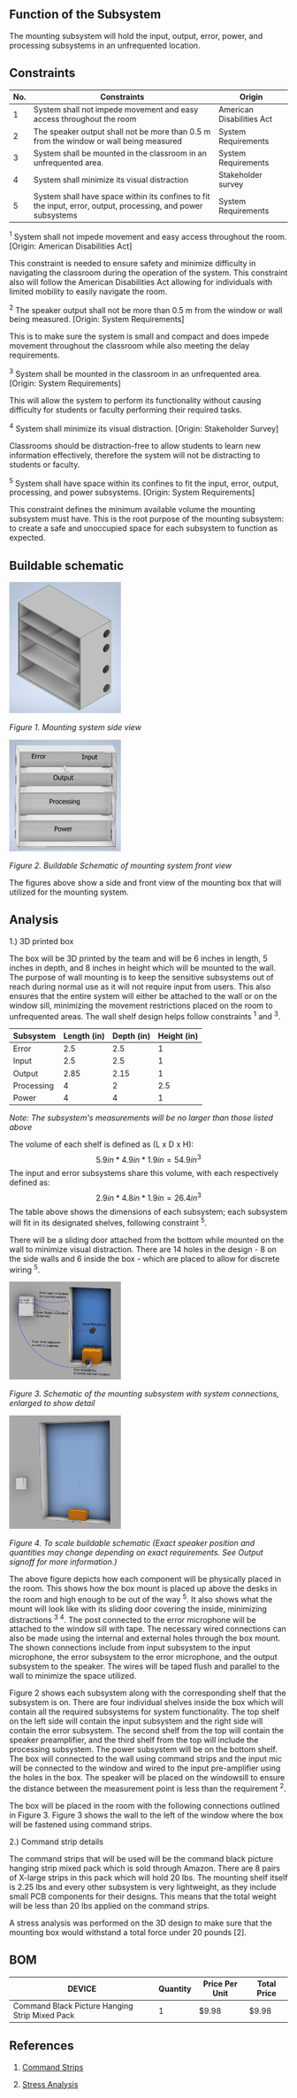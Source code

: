 
## Function of the Subsystem

The mounting subsystem will hold the input, output, error, power, and processing subsystems in an unfrequented location.

## Constraints
| No. | Constraints                                                                                             | Origin            |
| --- | ------------------------------------------------------------------------------------------------------- | ----------------- |
| 1  |  System shall not impede movement and easy access throughout the room                                    | American Disabilities Act |
| 2 |  The speaker output shall not be more than 0.5 m from the window or wall being measured                   | System Requirements |
| 3 |  System shall be mounted in the classroom in an unfrequented area.                                        | System Requirements |
| 4 |  System shall minimize its visual distraction                                                             | Stakeholder survey |
| 5 | System shall have space within its confines to fit the input, error, output, processing, and power subsystems | System Requirements |





<sup>1</sup> System shall not impede movement and easy access throughout the room. [Origin: American Disabilities Act]

This constraint is needed to ensure safety and minimize difficulty in navigating the classroom during the operation of the system. This constraint also will follow the American Disabilities Act allowing for individuals with limited mobility to easily navigate the room.


<sup>2</sup> The speaker output shall not be more than 0.5 m from the window or wall being measured. [Origin: System Requirements]

This is to make sure the system is small and compact and does impede movement throughout the classroom while also meeting the delay requirements.

<sup>3</sup> System shall be mounted in the classroom in an unfrequented area. [Origin: System Requirements]

This will allow the system to perform its functionality without causing difficulty for students or faculty performing their required tasks.

<sup>4</sup> System shall minimize its visual distraction. [Origin: Stakeholder Survey]

Classrooms should be distraction-free to allow students to learn new information effectively, therefore the system will not be distracting to students or faculty.

<sup>5</sup> System shall have space within its confines to fit the input, error, output, processing, and power subsystems. [Origin: System Requirements]

This constraint defines the minimum available volume the mounting subsystem must have. This is the root purpose of the mounting subsystem: to create a safe and unoccupied space for each subsystem to function as expected.

## Buildable schematic 
<img src="/Documentation/Images/Mounting/sideview_mounting.png" width= "40%" height = "40%" alt=" Buildable Schematic of mounting system top-down view">

*Figure 1.  Mounting system side view*


<img src="/Documentation/Images/Mounting/Mounting_Front_View.png" width = "40%" height = "40%" alt=" Buildable Schematic of mounting system front view">

*Figure 2. Buildable Schematic of mounting system front view*

The figures above show a side and front view of the mounting box that will utilized for the mounting system.




## Analysis

1.) 3D printed box

The box will be 3D printed by the team and will be 6 inches in length, 5 inches in depth, and 8 inches in height which will be mounted to the wall. The purpose of wall mounting is to keep the sensitive subsystems out of reach during normal use as it will not require input from users. This also ensures that the entire system will either be attached to the wall or on the window sill, minimizing the movement restrictions placed on the room to unfrequented areas. The wall shelf design helps follow constraints <sup>1</sup> and <sup>3</sup>.

| Subsystem  | Length (in) | Depth (in) | Height (in) |
| ---------- | ----------- | ---------- | ----------- |
| Error      | 2.5         | 2.5        | 1           |
| Input      | 2.5         | 2.5        | 1           |
| Output     | 2.85        | 2.15       | 1           |
| Processing | 4           | 2          | 2.5         |
| Power      | 4           | 4          | 1           |

*Note: The subsystem's measurements will be no larger than those listed above*

The volume of each shelf is defined as (L x D x H): 
$$5.9 in * 4.9 in * 1.9 in = 54.9 in^3$$ 
The input and error subsystems share this volume, with each respectively defined as: 
$$2.9 in * 4.8 in * 1.9 in = 26.4 in^3$$
The table above shows the dimensions of each subsystem; each subsystem will fit in its designated shelves, following constraint <sup>5</sup>.

There will be a sliding door attached from the bottom while mounted on the wall to minimize visual distraction. There are 14 holes in the design - 8 on the side walls and 6 inside the box - which are placed to allow for discrete wiring <sup>5</sup>. 

<img src="/Documentation/Images/Mounting/Mounting_Connection_Schematic.png" width= "40%" height = "40%" alt=" Buildable Schematic enlarged to show connections">

*Figure 3. Schematic of the mounting subsystem with system connections, enlarged to show detail*

<img src="/Documentation/Images/Mounting/Mounting_To_Scale.png"  width= "40%" height = "40%" alt="To scale Buildable Schematic">

*Figure 4. To scale buildable schematic (Exact speaker position and quantities may change depending on exact requirements. See Output signoff for more information.)*

The above figure depicts how each component will be physically placed in the room. This shows how the box mount is placed up above the desks in the room and high enough to be out of the way <sup>5</sup>. It also shows what the mount will look like with its sliding door covering the inside, minimizing distractions <sup>3 4</sup>. The post connected to the error microphone will be attached to the window sill with tape. The necessary wired connections can also be made using the internal and external holes through the box mount. The shown connections include from input subsystem to the input microphone, the error subsystem to the error microphone, and the output subsystem to the speaker. The wires will be taped flush and parallel to the wall to minimize the space utilized.

Figure 2 shows each subsystem along with the corresponding shelf that the subsystem is on. There are four individual shelves inside the box which will contain all the required subsystems for system functionality. The top shelf on the left side will contain the input subsystem and the right side will contain the error subsystem. The second shelf from the top will contain the speaker preamplifier, and the third shelf from the top will include the processing subsystem. The power subsystem will be on the bottom shelf. The box will connected to the wall using command strips and the input mic will be connected to the window and wired to the input pre-amplifier using the holes in the box. The speaker will be placed on the windowsill to ensure the distance between the measurement point is less than the requirement <sup>2</sup>.

The box will be placed in the room with the following connections outlined in Figure 3. Figure 3 shows the wall to the left of the window where the box will be fastened using command strips. 

2.) Command strip details

The command strips that will be used will be the command black picture hanging strip mixed pack which is sold through Amazon. There are 8 pairs of X-large strips in this pack which will hold 20 lbs. The mounting shelf itself is 2.25 lbs and every other subsystem is very lightweight, as they include small PCB components for their designs. This means that the total weight will be less than 20 lbs applied on the command strips.


A stress analysis was performed on the 3D design to make sure that the mounting box would withstand a total force under 20 pounds [2].



## BOM

| DEVICE                                           | Quantity | Price Per Unit | Total Price |
| -------------------------------------------------| -------- | ---------------| ----------- |    
| Command Black Picture Hanging Strip Mixed Pack   | 1        | $9.98          | $9.98       |


## References
1. [Command Strips]

[Command Strips]: https://www.amazon.com/dp/B09XJDQCG6/ref=redir_mobile_desktop?_encoding=UTF8&aaxitk=5bb9cc62e41d7067569bfbdbb3611e78&content-id=amzn1.sym.cd95889f-432f-43a7-8ec8-833616493f4a%3Aamzn1.sym.cd95889f-432f-43a7-8ec8-833616493f4a&hsa_cr_id=0&pd_rd_plhdr=t&pd_rd_r=3a3d188f-0701-494f-b07f-4e7c62285293&pd_rd_w=039JW&pd_rd_wg=H5pvQ&qid=1693773858&ref_=sbx_be_s_sparkle_mcd_asin_1_img&sr=1-2-9e67e56a-6f64-441f-a281-df67fc737124&th=1

2. [Stress Analysis]
   
[Stress Analysis]: https://cdn.discordapp.com/attachments/1069111379656724490/1152037040771321916/Mounting.ipt_Stress_Analysis_Report_9_14_2023.html


